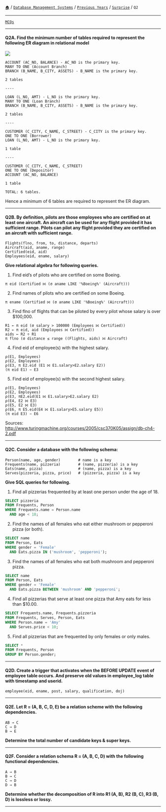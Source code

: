 [`🏠`](/) / [`Database Management Systems`](/s/dbms/) / [`Previous Years`](/s/dbms/previous-years/) / [`Surprise`](/s/dbms/previous-years/surprise/) / `Q2`

<hr />

[`MCQs`](/s/dbms/mcqs/)

<hr />

#### Q2A. Find the minimum number of tables required to represent the following ER diagram in relational model

![](https://i.imgur.com/qp0mAtW.png)

```
ACCOUNT (AC_NO, BALANCE) - AC_NO is the primary key.
MANY TO ONE (Account Branch)
BRANCH (B_NAME, B_CITY, ASSETS) - B_NAME is the primary key.

2 tables

----

LOAN (L_NO, AMT) - L_NO is the primary key.
MANY TO ONE (Loan Branch)
BRANCH (B_NAME, B_CITY, ASSETS) - B_NAME is the primary key.

2 tables

----

CUSTOMER (C_CITY, C_NAME, C_STREET) - C_CITY is the primary key.
ONE TO ONE (Borrower)
LOAN (L_NO, AMT) - L_NO is the primary key.

1 table

----

CUSTOMER (C_CITY, C_NAME, C_STREET) 
ONE TO ONE (Depositor)
ACCOUNT (AC_NO, BALANCE)

1 table

TOTAL: 6 tables.
```

Hence a minimum of 6 tables are required to represent the ER diagram.

<hr />

#### Q2B. By definition, pilots are those employees who are certified on at least one aircraft. An aircraft can be used for any flight provided it has sufficient range. Pilots can pilot any flight provided they are certified on an aircraft with sufficient range.

```
Flights(flno, from, to, distance, departs)
Aircraft(aid, aname, range)
Certified(eid, aid)
Employees(eid, ename, salary)
```

**Give relational algebra for following queries.**

1. Find eid’s of pilots who are certified on some Boeing.

```
π eid (Certified ⨝ (σ aname LIKE '%Boeing%' (Aircraft)))
```

2. Find names of pilots who are certified on some Boeing.

```
π ename (Certified ⨝ (σ aname LIKE '%Boeing%' (Aircraft)))
```

3. Find flno of flights that can be piloted by every pilot whose salary is over $100,000.

```
R1 ← π eid (σ salary > 100000 (Employees ⨝ Certified))
R2 ← π eid, aid (Employees ⨝ Certified))
aids ← R2 ÷ R1
π flno (σ distance ≤ range ((Flights, aids) ⨝ Aircraft)
```

4. Find eid of employee(s) with the highest salary.

```
ρ(E1, Employees)
ρ(E2, Employees)
ρ(E3, π E2.eid (E1 ⨝ E1.salary>E2.salary E2))
(π eid E1) − E3
```

5. Find eid of employee(s) with the second highest salary.

```
ρ(E1, Employees)
ρ(E2, Employees)
ρ(E3, πE2.eid(E1 ⨝ E1.salary>E2.salary E2)
ρ(E4, E2 ⨝ E3)
ρ(E5, E2 ⨝ E3)
ρ(E6, π E5.eid(E4 ⨝ E1.salary>E5.salary E5))
(π eid E3) − E6
```

Sources: http://www.turingmachine.org/courses/2005/csc370K05/assign/db-ch4-2.pdf

<hr />

#### Q2C. Consider a database with the following schema:

```
Person(name, age, gender)        # name is a key
Frequents(name, pizzeria)        # (name, pizzeria) is a key
Eats(name, pizza)                # (name, pizza) is a key
Serves(pizzeria, pizza, price)   # (pizzeria, pizza) is a key
```

**Give SQL queries for following.**

1. Find all pizzerias frequented by at least one person under the age of 18.

```sql
SELECT pizzeria
FROM Frequents, Person
WHERE Frequents.name = Person.name
  AND age < 18;
```

2. Find the names of all females who eat either mushroom or pepperoni pizza (or both).

```sql
SELECT name
FROM Person, Eats
WHERE gender = 'Female'
  AND Eats.pizza IN ('mushroom', 'pepperoni');
```

3. Find the names of all females who eat both mushroom and pepperoni pizza.

```sql
SELECT name
FROM Person, Eats
WHERE gender = 'Female'
  AND Eats.pizza BETWEEN 'mushroom' AND 'pepperoni';
```

4. Find all pizzerias that serve at least one pizza that Amy eats for less than $10.00.

```sql
SELECT Frequents.name, Frequents.pizzeria
FROM Frequents, Serves, Person, Eats
WHERE Person.name = 'Amy'
  AND Serves.price < 10;
```

5. Find all pizzerias that are frequented by only females or only males.

```sql
SELECT *
FROM Frequents, Person
GROUP BY Person.gender;
```

<hr />

#### Q2D. Create a trigger that activates when the BEFORE UPDATE event of employee table occurs. And preserve old values in employee_log table with timestamp and userid.

```
employee(eid, ename, post, salary, qualification, doj)
```

<hr />

#### Q2E. Let R = (A, B, C, D, E) be a relation scheme with the following dependencies.

```
AB → C
C → D
B → E
```

**Determine the total number of candidate keys & super keys.**

<hr />

#### Q2F. Consider a relation schema R = (A, B, C, D) with the following functional dependencies.

```
A → B
B → C
C → D
D → B
```

**Determine whether the decomposition of R into R1 (A, B), R2 (B, C), R3 (B, D) is lossless or lossy.**

<hr />
